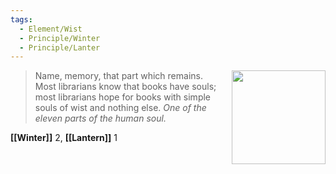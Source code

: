 ```yaml
---
tags:
  - Element/Wist
  - Principle/Winter
  - Principle/Lanter
---
```


<div style="float: right; padding-left: 10px;"><img src="/Elements of the Soul/files/wist.png" width=150 width=100 style="margin:0" /></div>

> Name, memory, that part which remains. Most librarians know that books have souls; most librarians hope for books with simple souls of wist and nothing else. *One of the eleven parts of the human soul.*

**[[Winter]]** 2, **[[Lantern]]** 1
